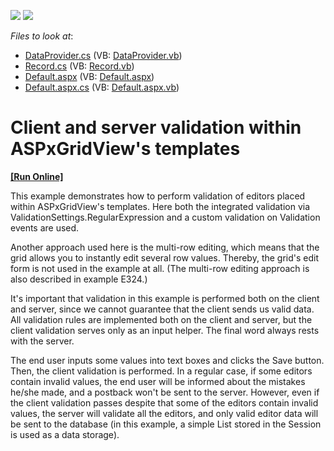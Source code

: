 <!-- default badges list -->
[![](https://img.shields.io/badge/Open_in_DevExpress_Support_Center-FF7200?style=flat-square&logo=DevExpress&logoColor=white)](https://supportcenter.devexpress.com/ticket/details/E1464)
[![](https://img.shields.io/badge/📖_How_to_use_DevExpress_Examples-e9f6fc?style=flat-square)](https://docs.devexpress.com/GeneralInformation/403183)
<!-- default badges end -->
<!-- default file list -->
*Files to look at*:

* [DataProvider.cs](./CS/Data/DataProvider.cs) (VB: [DataProvider.vb](./VB/Data/DataProvider.vb))
* [Record.cs](./CS/Data/Record.cs) (VB: [Record.vb](./VB/Data/Record.vb))
* [Default.aspx](./CS/Default.aspx) (VB: [Default.aspx](./VB/Default.aspx))
* [Default.aspx.cs](./CS/Default.aspx.cs) (VB: [Default.aspx.vb](./VB/Default.aspx.vb))
<!-- default file list end -->
# Client and server validation within ASPxGridView's templates
<!-- run online -->
**[[Run Online]](https://codecentral.devexpress.com/e1464/)**
<!-- run online end -->


<p>This example demonstrates how to perform validation of editors placed within ASPxGridView's templates. Here both the integrated validation via ValidationSettings.RegularExpression and a custom validation on Validation events are used.</p><p>Another approach used here is the multi-row editing, which means that the grid allows you to instantly edit several row values. Thereby, the grid's edit form is not used in the example at all. (The multi-row editing approach is also described in example E324.)</p><p>It's important that validation in this example is performed both on the client and server, since we cannot guarantee that the client sends us valid data. All validation rules are implemented both on the client and server, but the client validation serves only as an input helper. The final word always rests with the server.</p><p>The end user inputs some values into text boxes and clicks the Save button. Then, the client validation is performed. In a regular case, if some editors contain invalid values, the end user will be informed about the mistakes he/she made, and a postback won't be sent to the server. However, even if the client validation passes despite that some of the editors contain invalid values, the server will validate all the editors, and only valid editor data will be sent to the database (in this example, a simple List<Record> stored in the Session is used as a data storage).</p>

<br/>


